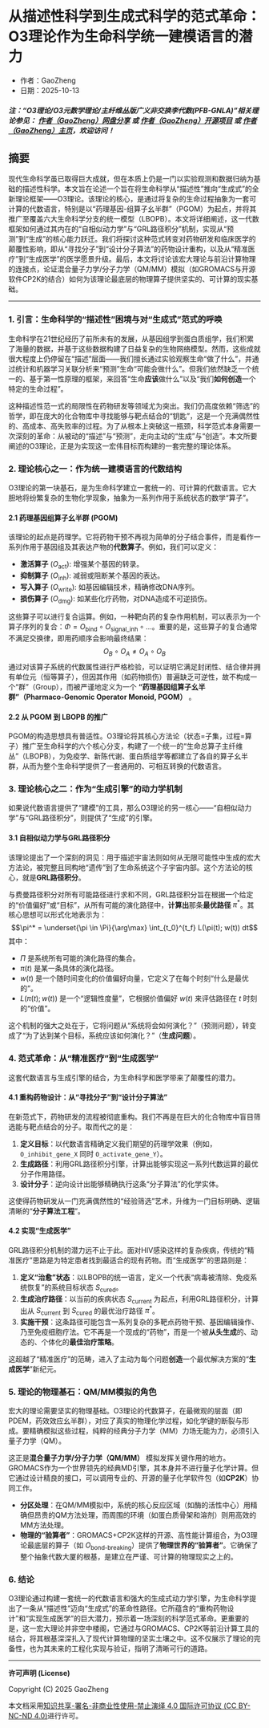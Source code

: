 # 从描述性科学到生成式科学的范式革命：O3理论作为生命科学统一建模语言的潜力

- 作者：GaoZheng
- 日期：2025-10-13

#### ***注：“O3理论/O3元数学理论/主纤维丛版广义非交换李代数(PFB-GNLA)”相关理论参见： [作者（GaoZheng）网盘分享](https://drive.google.com/drive/folders/1lrgVtvhEq8cNal0Aa0AjeCNQaRA8WERu?usp=sharing) 或 [作者（GaoZheng）开源项目](https://github.com/CTaiDeng/open_meta_mathematical_theory) 或 [作者（GaoZheng）主页](https://mymetamathematics.blogspot.com)，欢迎访问！***

## 摘要
现代生命科学虽已取得巨大成就，但在本质上仍是一门以实验观测和数据归纳为基础的描述性科学。本文旨在论述一个旨在将生命科学从“描述性”推向“生成式”的全新理论框架——O3理论。该理论的核心，是通过将复杂的生命过程抽象为一套可计算的代数语言，特别是以“药理基因-组算子幺半群”（PGOM）为起点，并将其推广至覆盖六大生命科学分支的统一模型（LBOPB）。本文将详细阐述，这一代数框架如何通过其内在的“自相似动力学”与“GRL路径积分”机制，实现从“预测”到“生成”的核心能力跃迁。我们将探讨这种范式转变对药物研发和临床医学的颠覆性影响，即从“寻找分子”到“设计分子算法”的药物设计重构，以及从“精准医疗”到“生成医学”的医学愿景升级。最后，本文将讨论该宏大理论与前沿计算物理的连接点，论证混合量子力学/分子力学（QM/MM）模拟（如GROMACS与开源软件CP2K的结合）如何为该理论最底层的物理算子提供坚实的、可计算的现实基础。

---

### **1. 引言：生命科学的“描述性”困境与对“生成式”范式的呼唤**

生命科学在21世纪经历了前所未有的发展，从基因组学到蛋白质组学，我们积累了海量的数据，并基于这些数据构建了日益复杂的生物网络模型。然而，这些成就很大程度上仍停留在“描述”层面——我们擅长通过实验观察生命“做了什么”，并通过统计和机器学习关联分析来“预测”生命“可能会做什么”。但我们依然缺乏一个统一的、基于第一性原理的框架，来回答“生命**应该**做什么”以及“我们**如何创造**一个特定的生命过程”。

这种描述性范一式的局限性在药物研发等领域尤为突出。我们仍高度依赖“筛选”的哲学，即在庞大的化合物库中寻找能够与靶点结合的“钥匙”，这是一个充满偶然性的、高成本、高失败率的过程。为了从根本上突破这一瓶颈，科学范式本身需要一次深刻的革命：从被动的“描述”与“预测”，走向主动的“生成”与“创造”。本文所要阐述的O3理论，正是为实现这一宏伟目标而构建的一套完整的理论体系。

### **2. 理论核心之一：作为统一建模语言的代数结构**

O3理论的第一块基石，是为生命科学建立一套统一的、可计算的代数语言。它大胆地将纷繁复杂的生物化学现象，抽象为一系列作用于系统状态的数学“算子”。

#### **2.1 药理基因组算子幺半群 (PGOM)**

该理论的起点是药理学。它将药物干预不再视为简单的分子结合事件，而是看作一系列作用于基因组及其表达产物的**代数算子**。例如，我们可以定义：
* **激活算子** ($O_{\text{act}}$): 增强某个基因的转录。
* **抑制算子** ($O_{\text{inh}}$): 减弱或阻断某个基因的表达。
* **写入算子** ($O_{\text{write}}$): 如基因编辑技术，精确修改DNA序列。
* **损伤算子** ($O_{\text{dmg}}$): 如某些化疗药物，对DNA造成不可逆损伤。

这些算子可以进行复合运算。例如，一种靶向药的复杂作用机制，可以表示为一个算子序列的复合：$\Phi = O_{\text{bind}} \circ O_{\text{signal\_inh}} \circ \dots$。重要的是，这些算子的复合通常不满足交换律，即用药顺序会影响最终结果：
$$O_B \circ O_A \neq O_A \circ O_B$$
通过对该算子系统的代数属性进行严格检验，可以证明它满足封闭性、结合律并拥有单位元（恒等算子），但因其作用（如药物损伤）普遍缺乏可逆性，故不构成一个“群”（Group），而被严谨地定义为一个 **“药理基因组算子幺半群”（Pharmaco-Genomic Operator Monoid, PGOM）** 。

#### **2.2 从 PGOM 到 LBOPB 的推广**

PGOM的构造思想具有普适性。O3理论将其核心方法论（状态=子集，过程=算子）推广至生命科学的六个核心分支，构建了一个统一的“生命总算子主纤维丛”（LBOPB），为免疫学、新陈代谢、蛋白质组学等都建立了各自的算子幺半群，从而为整个生命科学提供了一套通用的、可相互转换的代数语言。

### **3. 理论核心之二：作为“生成引擎”的动力学机制**

如果说代数语言提供了“建模”的工具，那么O3理论的另一核心——“自相似动力学”与“GRL路径积分”，则提供了“生成”的引擎。

#### **3.1 自相似动力学与GRL路径积分**

该理论提出了一个深刻的洞见：用于描述宇宙法则如何从无限可能性中生成的宏大方法论，被完整且同构地“遗传”到了生命系统这个子宇宙内部。这个方法论的核心，就是**GRL路径积分**。

与费曼路径积分对所有可能路径进行求和不同，GRL路径积分旨在根据一个给定的“价值偏好”或“目标”，从所有可能的演化路径中，**计算出**那条**最优路径** $\pi^*$。其核心思想可以形式化地表示为：
$$\pi^* = \underset{\pi \in \Pi}{\arg\max} \int_{t_0}^{t_f} L(\pi(t); w(t)) dt$$
其中：
* $\Pi$ 是系统所有可能的演化路径的集合。
* $\pi(t)$ 是某一条具体的演化路径。
* $w(t)$ 是一个随时间变化的价值偏好向量，它定义了在每个时刻“什么是最优的”。
* $L(\pi(t); w(t))$ 是一个“逻辑性度量”，它根据价值偏好 $w(t)$ 来评估路径在 $t$ 时刻的“价值”。

这个机制的强大之处在于，它将问题从“系统将会如何演化？”（预测问题），转变成了“为了达到某个目标，系统应该如何演化？”（**生成问题**）。

### **4. 范式革命：从“精准医疗”到“生成医学”**

这套代数语言与生成引擎的结合，为生命科学和医学带来了颠覆性的潜力。

#### **4.1 重构药物设计：从“寻找分子”到“设计分子算法”**

在新范式下，药物研发的流程被彻底重构。我们不再是在巨大的化合物库中盲目筛选能与靶点结合的分子。取而代之的是：
1.  **定义目标**：以代数语言精确定义我们期望的药理学效果（例如，`O_inhibit_gene_X` 同时 `O_activate_gene_Y`）。
2.  **生成路径**：利用GRL路径积分引擎，计算出能够实现这一系列代数运算的最优分子作用路径。
3.  **设计分子**：逆向设计出能够精确执行这条“分子算法”的化学实体。

这使得药物研发从一门充满偶然性的“经验筛选”艺术，升维为一门目标明确、逻辑清晰的“**分子算法工程**”。

#### **4.2 实现“生成医学”**

GRL路径积分机制的潜力远不止于此。面对HIV感染这样的复杂疾病，传统的“精准医疗”思路是为特定患者找到最适合的现有药物。而“生成医学”的思路则是：
1.  **定义“治愈”状态**：以LBOPB的统一语言，定义一个代表“病毒被清除、免疫系统恢复”的系统目标状态 $S_{\text{cured}}$。
2.  **生成治疗路径**：以当前的疾病状态 $S_{\text{current}}$ 为起点，利用GRL路径积分，计算出从 $S_{\text{current}}$ 到 $S_{\text{cured}}$ 的最优治疗路径 $\pi^*$。
3.  **实施干预**：这条路径可能包含一系列复杂的多靶点药物干预、基因编辑操作、乃至免疫细胞疗法。它不再是一个现成的“药物”，而是一个被**从头生成**的、动态的、个体化的**最佳治疗策略**。

这超越了“精准医疗”的范畴，进入了主动为每个问题**创造**一个最优解决方案的“**生成医学**”新纪元。

### **5. 理论的物理基石：QM/MM模拟的角色**

宏大的理论需要坚实的物理基础。O3理论的代数算子，在最微观的层面（即PDEM，药效效应幺半群），对应了真实的物理化学过程，如化学键的断裂与形成。要精确模拟这些过程，纯粹的经典分子力学（MM）力场无能为力，必须引入量子力学（QM）。

这正是**混合量子力学/分子力学（QM/MM）** 模拟发挥关键作用的地方。GROMACS作为一个世界领先的经典MD引擎，其本身并不进行量子化学计算。但它通过设计精良的接口，可以调用专业的、开源的量子化学软件包（如**CP2K**）协同工作。

* **分区处理**：在QM/MM模拟中，系统的核心反应区域（如酶的活性中心）用精确但昂贵的QM方法处理，而周围的环境（如蛋白质骨架和溶剂）则用高效的MM方法处理。
* **物理的“验算者”**：GROMACS+CP2K这样的开源、高性能计算组合，为O3理论最底层的算子（如 $O_{\text{bond-breaking}}$）提供了**物理世界的“验算者”**。它确保了整个抽象代数大厦的根基，是建立在严谨、可计算的物理现实之上的。

### **6. 结论**

O3理论通过构建一套统一的代数语言和强大的生成式动力学引擎，为生命科学提出了一条从“描述性”迈向“生成式”的革命性路径。它所蕴含的“重构药物设计”和“实现生成医学”的巨大潜力，预示着一场深刻的科学范式革命。更重要的是，这一宏大理论并非空中楼阁，它通过与GROMACS、CP2K等前沿计算工具的结合，将其根基深深扎入了现代计算物理的坚实土壤之中。这不仅展示了理论的完备性，也为其未来的工程化实现与验证，指明了清晰可行的道路。

---

**许可声明 (License)**

Copyright (C) 2025 GaoZheng

本文档采用[知识共享-署名-非商业性使用-禁止演绎 4.0 国际许可协议 (CC BY-NC-ND 4.0)](https://creativecommons.org/licenses/by-nc-nd/4.0/deed.zh-Hans)进行许可。
